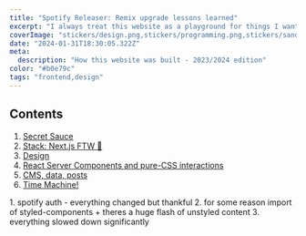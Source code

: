 ```yaml
---
title: "Spotify Releaser: Remix upgrade lessons learned"
excerpt: "I always treat this website as a playground for things I wanted to try. The recent update was no different! Here's the overview of some things I've done and decisions I've made along the way. "
coverImage: "stickers/design.png,stickers/programming.png,stickers/sand-clock.png"
date: "2024-01-31T18:30:05.322Z"
meta:
  description: "How this website was built - 2023/2024 edition"
color: "#b0e79c"
tags: "frontend,design"
---
```


<div id='contents' class='contents'> 
<h2>Contents</h2>

1. [Secret Sauce](#secret-sauce)
2. [Stack: Next.js FTW 🖤](#stack)
3. [Design](#design)
4. [React Server Components and pure-CSS interactions](#rsc)
5. [CMS, data, posts](#data)
6. [Time Machine!](#time-machine)
</div>

<div id='main'>
1. spotify auth - everything changed but thankful
2. for some reason import of styled-components + theres a huge flash of unstyled content
3. everything slowed down significantly

</div>
